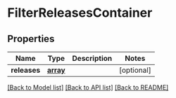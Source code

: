 # FilterReleasesContainer

## Properties
Name | Type | Description | Notes
------------ | ------------- | ------------- | -------------
**releases** | [**array**](.md) |  | [optional] 

[[Back to Model list]](../README.md#documentation-for-models) [[Back to API list]](../README.md#documentation-for-api-endpoints) [[Back to README]](../README.md)

